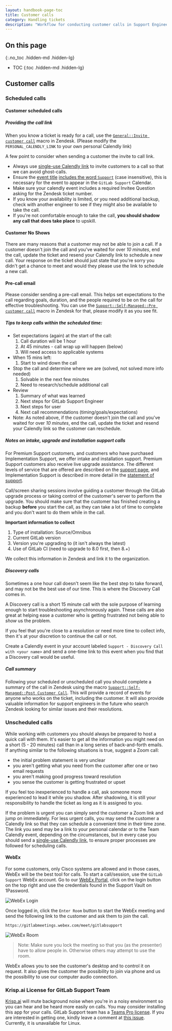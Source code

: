 ```yaml
---
layout: handbook-page-toc
title: Customer calls
category: Handling tickets
description: "Workflow for conducting customer calls in Support Engineering"
---
```


## On this page
{:.no_toc .hidden-md .hidden-lg}

- TOC
{:toc .hidden-md .hidden-lg}

## Customer calls

### Scheduled calls

#### Customer scheduled calls

##### Providing the call link

When you know a ticket is ready for a call, use the [`General::Invite customer call`](https://gitlab.com/search?utf8=%E2%9C%93&group_id=2573624&project_id=17008590&scope=&search_code=true&snippets=false&repository_ref=master&nav_source=navbar&search=id%3A+360013199280) macro in Zendesk. (Please modify the `PERSONAL_CALENDLY_LINK` to your own personal Calendly link)

A few point to consider when sending a customer the invite to call link.

* Always use [single-use Calendly link](/handbook/support/workflows/calendly.html#generating-a-single-use-calendly-link) to invite customers to a call so that we can avoid ghost-calls.
* Ensure the [event title](https://calendly.com/event_types) [includes the word `Support`](/handbook/support/workflows/calendly.html#support-calls-in-the-team-calendar) (case insensitive), this is necessary for the event to appear in the `GitLab Support` Calendar.
* Make sure your calendly event includes a required Invitee Question asking for the Zendesk ticket number.
* If you know your availability is limited, or you need additional backup, check with another engineer to see if they might also be available to take the call.
* If you're not comfortable enough to take the call, **you should shadow any call that does take place** to upskill.

#### Customer No Shows

There are many reasons that a customer may not be able to join a call. If a customer doesn't join the call and you've waited for over *10 minutes*, end the call, update the ticket and resend your Calendly link to schedule a new call. Your response on the ticket should just state that you're sorry you didn't get a chance to meet and would they please use the link to schedule a new call.

#### Pre-call email

Please consider sending a pre-call email. This helps set expectations to the call regarding goals, duration, and
the people required to be on the call for effective troubleshooting. You can use the [`Support::Self-Managed::Pre customer call`](https://gitlab.com/search?utf8=%E2%9C%93&group_id=2573624&project_id=17008590&scope=&search_code=true&snippets=false&repository_ref=master&nav_source=navbar&search=id%3A+360086318253) macro in Zendesk
for that, please modify it as you see fit.

##### Tips to keep calls within the scheduled time:

* Set expectations (again) at the start of the call:
   1. Call duration will be 1 hour
   1. At 45 minutes - call wrap up will happen (below)
   1. Will need access to applicable systems
* When 15 mins left: 
   1. Start to wind down the call
* Stop the call and determine where we are (solved, not solved more info needed)
   1. Solvable in the next few minutes
   1. Need to research/schedule additional call
* Review
   1. Summary of what was learned
   1. Next steps for GitLab Support Engineer
   1. Next steps for user
   1. Next call recommendations (timing/goals/expectations)
* Note: As noted above, if the customer doesn't join the call and you've waited for over *10 minutes*, end the call, update the ticket and resend your Calendly link so the customer can reschedule.

##### Notes on intake, upgrade and installation support calls

For Premium Support customers, and customers who have purchased Implementation Support, we offer intake and installation support. Premium Support customers also receive live upgrade assistance. The different levels of service that are offered are described on the [support page](/support), and Implementation Support is described in more detail in the [statement of support](/support/statement-of-support.html).

Call/screen sharing sessions involve guiding a customer through the GitLab upgrade process or taking control of the customer's server to perform the upgrade.
You should make sure that the customer has finished creating a backup **before** you start the call, as they can take a lot of time to complete and you don't want to do them while in the call.

**Important information to collect**

1. Type of installation: Source/Omnibus
1. Current GitLab version
1. Version you're upgrading to (it isn't always the latest)
1. Use of GitLab CI (need to upgrade to 8.0 first, then 8.+)

We collect this information in Zendesk and link it to the organization.

##### Discovery calls

Sometimes a one hour call doesn't seem like the best step to take forward, and
may not be the best use of our time. This is where the Discovery Call comes in.

A Discovery call is a short 15 minute call with the sole purpose of learning
enough to start troubleshooting asynchronously again. These calls are also
great at helping ease a customer who is getting frustrated not being able to
_show_ us the problem.

If you feel that you're close to a resolution or need more time to collect info,
then it's at your discretion to continue the call or not.

Create a Calendly event in your account labeled `Support - Discovery Call with <your name>`
and send a one-time link to this event when you find that a Discovery call
would be useful.

##### Call summary

Following your scheduled or unscheduled call you should complete a summary of the call in Zendesk using the
macro [`Support::Self-Managed::Post Customer Call`](https://gitlab.com/search?utf8=%E2%9C%93&group_id=2573624&project_id=17008590&scope=&search_code=true&snippets=false&repository_ref=master&nav_source=navbar&search=id%3A+360028010274).  This will provide a record of events for
anyone who works on the ticket, including the customer.  It will also provide
valuable information for support engineers in the future who search Zendesk
looking for similar issues and their resolutions.

### Unscheduled calls

While working with customers you should always be prepared to host a quick call
with them. It's easier to get all the information you might need on a short (5 -
20 minutes) call than in a long series of back-and-forth emails. If anything
similar to the following situations is true, suggest a Zoom call:

*  the initial problem statement is very unclear
*  you aren't getting what you need from the customer after one or two email
   requests
*  you aren't making good progress toward resolution
*  you sense the customer is getting frustrated or upset

If you feel too inexperienced to handle a call, ask someone more experienced to
lead it while you shadow. After shadowing, it is still your responsibility
to handle the ticket as long as it is assigned to you.

If the problem is urgent you can simply send the customer a Zoom link and jump on immediately. For less urgent
calls, you may send the customer a Calendly link so that they can schedule a convenient time in their time zone.
The link you send may be a link to your personal calendar or to the Team Calendly event, depending on the circumstances,
but in every case you should send a
[single-use Calendly link](/handbook/support/workflows/calendly.html#generating-a-single-use-calendly-link),
to ensure proper processes are followed for scheduling calls.

#### WebEx

For some customers, only Cisco systems are allowed and in those cases, WebEx will be the best tool for calls. To start a call/session, use the `GitLab Support` WebEx account. Go to our [WebEx Portal](https://gitlabmeetings.webex.com), click on the login button on the top right and use the credentials found in the Support Vault on 1Password.

![WebEx Login](/images/support/web-ex-login.png)

Once logged in, click the `Enter Room` button to start the WebEx meeting and send the following link to the customer and ask them to join the call.

```
https://gitlabmeetings.webex.com/meet/gitlabsupport
```

![WebEx Room](/images/support/web-ex-room.png)

> Note: Make sure you lock the meeting so that you (as the presenter) have to allow people in. Otherwise others may attempt to use the room.

WebEx allows you to see the customer's desktop and to control it on request. It also gives the customer the possibility to join via phone and us the possibility to use our computer audio connection.

### Krisp.ai License for GitLab Support Team

[Krisp.ai](https://krisp.ai/) will mute background noise when you're in a noisy environment so you can hear and be heard more easily on calls. You may consider installing this app for your calls. GitLab Support team has a [Teams Pro license](https://krisp.ai/pricing/). If you are interested in getting one, kindly leave a comment at [this issue](https://gitlab.com/gitlab-com/support/support-team-meta/-/issues/3773). Currently, it is unavailable for Linux.
